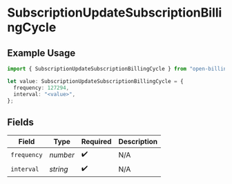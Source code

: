# SubscriptionUpdateSubscriptionBillingCycle

## Example Usage

```typescript
import { SubscriptionUpdateSubscriptionBillingCycle } from "open-billing/models/operations";

let value: SubscriptionUpdateSubscriptionBillingCycle = {
  frequency: 127294,
  interval: "<value>",
};
```

## Fields

| Field              | Type               | Required           | Description        |
| ------------------ | ------------------ | ------------------ | ------------------ |
| `frequency`        | *number*           | :heavy_check_mark: | N/A                |
| `interval`         | *string*           | :heavy_check_mark: | N/A                |